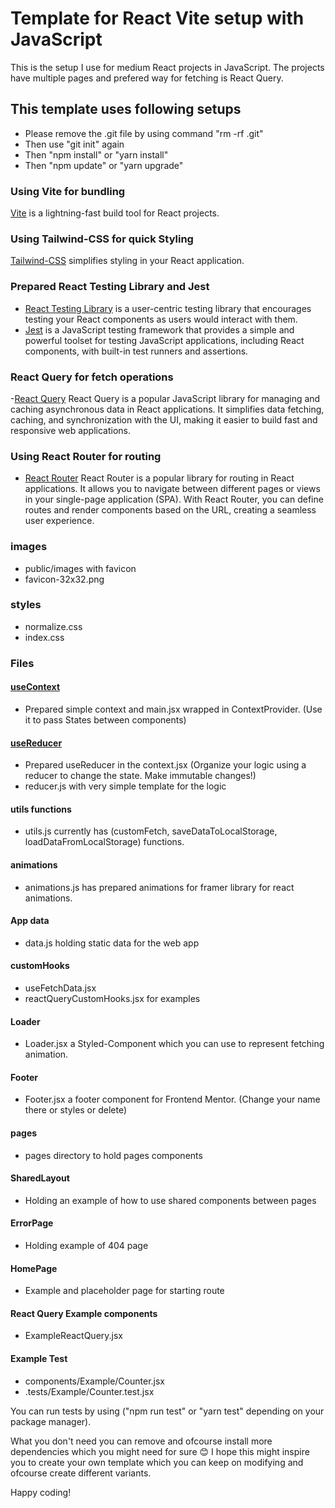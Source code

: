 # Template for React Vite setup with JavaScript

This is the setup I use for medium React projects in JavaScript.
The projects have multiple pages and prefered way for fetching is React Query.

## This template uses following setups

- Please remove the .git file by using command "rm -rf .git"
- Then use "git init" again
- Then "npm install" or "yarn install"
- Then "npm update" or "yarn upgrade"

### Using Vite for bundling

[Vite](https://vitejs.dev/guide/) is a lightning-fast build tool for React projects.

### Using Tailwind-CSS for quick Styling

[Tailwind-CSS](https://tailwindcss.com/docs/guides/vite) simplifies styling in your React application.

### Prepared React Testing Library and Jest

- [React Testing Library](https://testing-library.com/docs/react-testing-library/intro/) is a user-centric testing library that encourages testing your React components as users would interact with them.
- [Jest](https://jestjs.io/docs/getting-started) is a JavaScript testing framework that provides a simple and powerful toolset for testing JavaScript applications, including React components, with built-in test runners and assertions.

### React Query for fetch operations

-[React Query](https://tanstack.com/query/v3/docs/react/overview) React Query is a popular JavaScript library for managing and caching asynchronous data in React applications. It simplifies data fetching, caching, and synchronization with the UI, making it easier to build fast and responsive web applications.

### Using React Router for routing

- [React Router](https://reactrouter.com/en/main/start/overview) React Router is a popular library for routing in React applications. It allows you to navigate between different pages or views in your single-page application (SPA). With React Router, you can define routes and render components based on the URL, creating a seamless user experience.

### images

- public/images with favicon
- favicon-32x32.png

### styles

- normalize.css
- index.css

### Files

#### [useContext](https://react.dev/reference/react/useContext)

- Prepared simple context and main.jsx wrapped in ContextProvider. (Use it to pass States between components)

#### [useReducer](https://react.dev/reference/react/useReducer)

- Prepared useReducer in the context.jsx (Organize your logic using a reducer to change the state. Make immutable changes!)
- reducer.js with very simple template for the logic

#### utils functions

- utils.js currently has (customFetch, saveDataToLocalStorage, loadDataFromLocalStorage) functions.

#### animations

- animations.js has prepared animations for framer library for react animations.

#### App data

- data.js holding static data for the web app

#### customHooks

- useFetchData.jsx
- reactQueryCustomHooks.jsx for examples

#### Loader

- Loader.jsx a Styled-Component which you can use to represent fetching animation.

#### Footer

- Footer.jsx a footer component for Frontend Mentor. (Change your name there or styles or delete)

#### pages

- pages directory to hold pages  components

#### SharedLayout

- Holding an example of how to use shared components between pages

#### ErrorPage

- Holding example of 404 page

#### HomePage

- Example and placeholder page for starting route

#### React Query Example components

- ExampleReactQuery.jsx

#### Example Test

- components/Example/Counter.jsx
- .tests/Example/Counter.test.jsx

You can run tests by using ("npm run test" or "yarn test" depending on your package manager).

What you don't need you can remove and ofcourse install more dependencies which you might need for sure 😊
I hope this might inspire you to create your own template which you can keep on modifying and ofcourse create different variants.

Happy coding!
